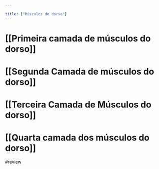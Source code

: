 ```yaml
---

title: ["Músculos do dorso"]
---
```

# [[Primeira camada de músculos do dorso]]
# [[Segunda Camada de músculos do dorso]]
# [[Terceira Camada de Músculos do dorso]]
# [[Quarta camada dos músculos do dorso]]

#review 
